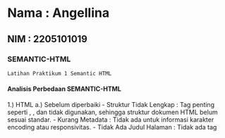 # Nama : Angellina
## NIM : 2205101019

### SEMANTIC-HTML
    Latihan Praktikum 1 Semantic HTML

#### Analisis Perbedaan SEMANTIC-HTML
1.) HTML
   a.) Sebelum diperbaiki
       - Struktur Tidak Lengkap : Tag penting seperti <html>, <head>, dan <body> tidak digunakan, sehingga struktur dokumen HTML belum 
         sesuai standar.
       - Kurang Metadata : Tidak ada <meta> untuk informasi karakter encoding atau responsivitas.
       - Tidak Ada Judul Halaman : Tidak ada tag <title>, sehingga halaman tidak memiliki nama saat ditampilkan di tab browser.
       - Link ke CSS Eksternal Belum Dihubungkan : Tidak ada cara untuk menghubungkan ke file CSS untuk mendukung desain halaman.
   b.) Setelah diperbaiki
       - Struktur Lengkap : Tag <html>, <head>, dan <body> ditambahkan untuk memenuhi standar HTML5.
       - Metadata Ditambahkan : <meta charset="UTF-8"> memastikan dukungan karakter internasional. <meta name="viewport" 
         content="width=device-width, initial-scale=1.0"> membantu agar halaman responsif di berbagai perangkat.
       - Judul Halaman : Tag <title> ditambahkan untuk menampilkan nama halaman di tab browser.
       - CSS Terhubung : File CSS eksternal dihubungkan melalui <link> untuk mendukung desain.
       - Struktur Lebih Rapi : Elemen-elemen HTML lebih tersusun sehingga mudah dipahami.
  
2.) CSS
   a.) Sebelum diperbaiki
       - Penulisan properti seperti text-align dan padding memiliki spasi tambahan yang tidak perlu, contohnya display : grid; dan 
         padding: 5px;.
       - Menyertakan margin: 10px; pada elemen body, yang membuat elemen grid memiliki jarak dari tepi layar.
   b.) Setelah diperbaiki 
       - Penulisan properti lebih bersih tanpa adanya spasi yang tidak diperlukan, misalnya display: grid;.
       - Properti margin dihapus, sehingga grid memenuhi seluruh tinggi dan lebar viewport (height: 100vh;).
